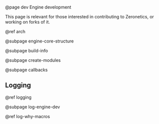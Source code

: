 @page dev Engine development

This page is relevant for those interested in contributing to Zeronetics,
or working on forks of it.

@ref arch

@subpage engine-core-structure

@subpage build-info

@subpage create-modules

@subpage callbacks

## Logging

@ref logging

@subpage log-engine-dev

@ref log-why-macros
